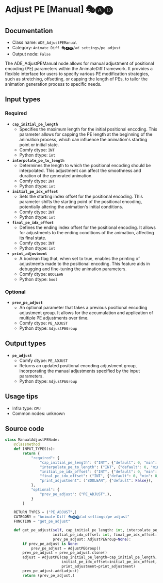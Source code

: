 # Adjust PE [Manual] 🎭🅐🅓
## Documentation
- Class name: `ADE_AdjustPEManual`
- Category: `Animate Diff 🎭🅐🅓/ad settings/pe adjust`
- Output node: `False`

The ADE_AdjustPEManual node allows for manual adjustment of positional encoding (PE) parameters within the AnimateDiff framework. It provides a flexible interface for users to specify various PE modification strategies, such as stretching, offsetting, or capping the length of PEs, to tailor the animation generation process to specific needs.
## Input types
### Required
- **`cap_initial_pe_length`**
    - Specifies the maximum length for the initial positional encoding. This parameter allows for capping the PE length at the beginning of the animation process, which can influence the animation's starting point or initial state.
    - Comfy dtype: `INT`
    - Python dtype: `int`
- **`interpolate_pe_to_length`**
    - Determines the length to which the positional encoding should be interpolated. This adjustment can affect the smoothness and duration of the generated animation.
    - Comfy dtype: `INT`
    - Python dtype: `int`
- **`initial_pe_idx_offset`**
    - Sets the starting index offset for the positional encoding. This parameter shifts the starting point of the positional encoding, potentially altering the animation's initial conditions.
    - Comfy dtype: `INT`
    - Python dtype: `int`
- **`final_pe_idx_offset`**
    - Defines the ending index offset for the positional encoding. It allows for adjustments to the ending conditions of the animation, affecting its final state.
    - Comfy dtype: `INT`
    - Python dtype: `int`
- **`print_adjustment`**
    - A boolean flag that, when set to true, enables the printing of adjustments made to the positional encoding. This feature aids in debugging and fine-tuning the animation parameters.
    - Comfy dtype: `BOOLEAN`
    - Python dtype: `bool`
### Optional
- **`prev_pe_adjust`**
    - An optional parameter that takes a previous positional encoding adjustment group. It allows for the accumulation and application of multiple PE adjustments over time.
    - Comfy dtype: `PE_ADJUST`
    - Python dtype: `AdjustPEGroup`
## Output types
- **`pe_adjust`**
    - Comfy dtype: `PE_ADJUST`
    - Returns an updated positional encoding adjustment group, incorporating the manual adjustments specified by the input parameters.
    - Python dtype: `AdjustPEGroup`
## Usage tips
- Infra type: `CPU`
- Common nodes: unknown


## Source code
```python
class ManualAdjustPENode:
    @classmethod
    def INPUT_TYPES(s):
        return {
            "required": {
                "cap_initial_pe_length": ("INT", {"default": 0, "min": 0, "step": 1}),
                "interpolate_pe_to_length": ("INT", {"default": 0, "min": 0, "step": 1}),
                "initial_pe_idx_offset": ("INT", {"default": 0, "min": 0, "step": 1}),
                "final_pe_idx_offset": ("INT", {"default": 0, "min": 0, "step": 1}),
                "print_adjustment": ("BOOLEAN", {"default": False}),
            },
            "optional": {
                "prev_pe_adjust": ("PE_ADJUST",),
            }
        }
    
    RETURN_TYPES = ("PE_ADJUST",)
    CATEGORY = "Animate Diff 🎭🅐🅓/ad settings/pe adjust"
    FUNCTION = "get_pe_adjust"

    def get_pe_adjust(self, cap_initial_pe_length: int, interpolate_pe_to_length: int, 
                      initial_pe_idx_offset: int, final_pe_idx_offset: int, print_adjustment: bool,
                      prev_pe_adjust: AdjustPEGroup=None):
        if prev_pe_adjust is None:
            prev_pe_adjust = AdjustPEGroup()
        prev_pe_adjust = prev_pe_adjust.clone()
        adjust = AdjustPE(cap_initial_pe_length=cap_initial_pe_length, interpolate_pe_to_length=interpolate_pe_to_length,
                          initial_pe_idx_offset=initial_pe_idx_offset, final_pe_idx_offset=final_pe_idx_offset,
                          print_adjustment=print_adjustment)
        prev_pe_adjust.add(adjust)
        return (prev_pe_adjust,)

```

